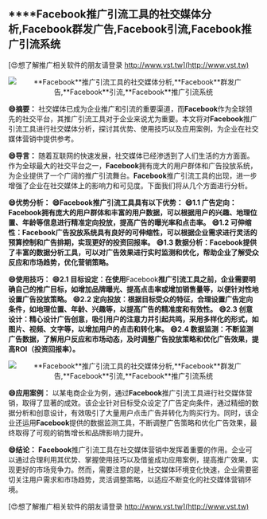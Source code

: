 ## ****Facebook**推广引流工具的社交媒体分析,**Facebook**群发广告,**Facebook**引流,**Facebook**推广引流系统**

[😍想了解推广相关软件的朋友请登录 http://www.vst.tw](http://www.vst.tw)

 <center><img src="https://vst.tw/MP4/tuiguang/png/0.png" alt="**Facebook**推广引流工具的社交媒体分析,**Facebook**群发广告,**Facebook**引流,**Facebook**推广引流系统"></center>

**😄摘要：**
社交媒体已成为企业推广和引流的重要渠道，而**Facebook**作为全球领先的社交平台，其推广引流工具对于企业来说尤为重要。本文将对**Facebook**推广引流工具进行社交媒体分析，探讨其优势、使用技巧以及应用案例，为企业在社交媒体营销中提供参考。

**😄导言：**
随着互联网的快速发展，社交媒体已经渗透到了人们生活的方方面面。作为全球最大的社交平台之一，**Facebook**拥有庞大的用户群体和广告投放系统，为企业提供了一个广阔的推广引流舞台。**Facebook**推广引流工具的出现，进一步增强了企业在社交媒体上的影响力和可见度。下面我们将从几个方面进行分析。

**😄优势分析：**
**😄**Facebook**推广引流工具具有以下优势：**
**😄1.1 广告定向：**Facebook**拥有庞大的用户群体和丰富的用户数据，可以根据用户的兴趣、地理位置、年龄等信息进行精准定向投放，提高广告的曝光率和点击率。**
**😄1.2 可伸缩性：**Facebook**广告投放系统具有良好的可伸缩性，可以根据企业需求进行灵活的预算控制和广告排期，实现更好的投资回报率。**
**😄1.3 数据分析：**Facebook**提供了丰富的数据分析工具，可以对广告效果进行实时监测和优化，帮助企业了解受众反应和市场趋势，优化营销策略。**

**😄使用技巧：**
**😄2.1 目标设定：在使用**Facebook**推广引流工具之前，企业需要明确自己的推广目标，如增加品牌曝光、提高点击率或增加销售量等，以便针对性地设置广告投放策略。**
**😄2.2 定向投放：根据目标受众的特征，合理设置广告定向条件，如地理位置、年龄、兴趣等，以提高广告的精准度和有效性。**
**😄2.3 创意设计：精心设计广告创意，吸引用户的注意力并引起共鸣，采用多样化的形式，如图片、视频、文字等，以增加用户的点击和转化率。**
**😄2.4 数据监测：不断监测广告数据，了解用户反应和市场动态，及时调整广告投放策略和优化广告效果，提高ROI（投资回报率）。**

 <center><img src="https://vst.tw/MP4/tuiguang/png/8.png" alt="**Facebook**推广引流工具的社交媒体分析,**Facebook**群发广告,**Facebook**引流,**Facebook**推广引流系统"></center>

**😄应用案例：**
以某电商企业为例，通过**Facebook**推广引流工具进行社交媒体营销，取得了显著的成效。该企业针对目标受众设定了广告定向条件，通过精细的数据分析和创意设计，有效吸引了大量用户点击广告并转化为购买行为。同时，该企业还运用**Facebook**提供的数据监测工具，不断调整广告策略和优化广告效果，最终取得了可观的销售增长和品牌影响力提升。

**😄结论：**
**Facebook**推广引流工具在社交媒体营销中发挥着重要的作用。企业可以通过合理利用其优势、掌握使用技巧以及借鉴成功应用案例，提高推广效果，实现更好的市场竞争力。然而，需要注意的是，社交媒体环境变化快速，企业需要密切关注用户需求和市场趋势，灵活调整策略，以适应不断变化的社交媒体营销环境。

[😍想了解推广相关软件的朋友请登录 http://www.vst.tw](http://www.vst.tw)



